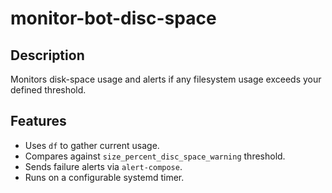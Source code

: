 # monitor-bot-disc-space

## Description
Monitors disk-space usage and alerts if any filesystem usage exceeds your defined threshold.

## Features
- Uses `df` to gather current usage.
- Compares against `size_percent_disc_space_warning` threshold.
- Sends failure alerts via `alert-compose`.
- Runs on a configurable systemd timer.
